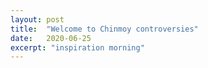 ```yaml
---
layout: post
title:  "Welcome to Chinmoy controversies"
date:   2020-06-25
excerpt: "inspiration morning"
---
```

